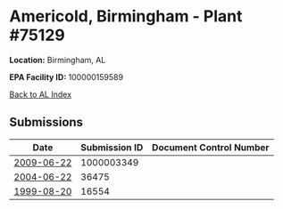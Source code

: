 # Americold, Birmingham - Plant #75129

**Location:** Birmingham, AL

**EPA Facility ID:** 100000159589

[Back to AL Index](../../index.md)

## Submissions

| Date | Submission ID | Document Control Number |
|------|--------------|-------------------------|
| [2009-06-22](submissions/1000003349.md) | 1000003349 |  |
| [2004-06-22](submissions/36475.md) | 36475 |  |
| [1999-08-20](submissions/16554.md) | 16554 |  |
